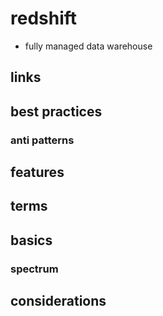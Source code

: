 # redshift

- fully managed data warehouse

## links

## best practices

### anti patterns

## features

## terms

## basics

### spectrum

## considerations

